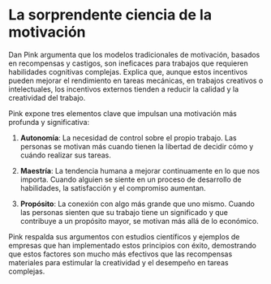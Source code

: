 # La sorprendente ciencia de la motivación

Dan Pink argumenta que los modelos tradicionales de motivación, basados en recompensas y castigos, son ineficaces para trabajos que requieren habilidades cognitivas complejas. Explica que, aunque estos incentivos pueden mejorar el rendimiento en tareas mecánicas, en trabajos creativos o intelectuales, los incentivos externos tienden a reducir la calidad y la creatividad del trabajo.

Pink expone tres elementos clave que impulsan una motivación más profunda y significativa:

1. **Autonomía**: La necesidad de control sobre el propio trabajo. Las personas se motivan más cuando tienen la libertad de decidir cómo y cuándo realizar sus tareas.
  
2. **Maestría**: La tendencia humana a mejorar continuamente en lo que nos importa. Cuando alguien se siente en un proceso de desarrollo de habilidades, la satisfacción y el compromiso aumentan.

3. **Propósito**: La conexión con algo más grande que uno mismo. Cuando las personas sienten que su trabajo tiene un significado y que contribuye a un propósito mayor, se motivan más allá de lo económico.

Pink respalda sus argumentos con estudios científicos y ejemplos de empresas que han implementado estos principios con éxito, demostrando que estos factores son mucho más efectivos que las recompensas materiales para estimular la creatividad y el desempeño en tareas complejas.